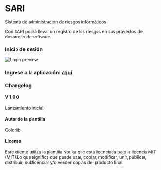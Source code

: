 # SARI
Sistema de administración de riesgos informáticos

Con SARI podrá llevar un registro de los riesgos en sus proyectos de desarrollo de software.

### Inicio de sesión

![Login preview](https://imgur.com/hwxOhIs.png)

### Ingrese a la aplicación: [aquí](https://sari-ufps.github.io/notika/sari/login.html)

### Changelog
#### V 1.0.0
Lanzamiento inicial

#### Autor de la plantilla
Colorlib
#### License

Este cliente utiliza la plantilla Notika que está licenciada bajo la licencia MIT (MIT).Lo que significa que puede usar, copiar, modificar, unir, publicar, distribuir, sublicenciar y/o vender copias del producto final.
